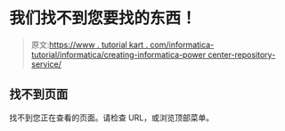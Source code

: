 # 我们找不到您要找的东西！

> 原文:[https://www . tutorial kart . com/informatica-tutorial/informatica/creating-informatica-power center-repository-service/](https://www.tutorialkart.com/informatica-tutorial/informatica/creating-informatica-powercenter-repository-service/)

## 找不到页面

找不到您正在查看的页面。请检查 URL，或浏览顶部菜单。